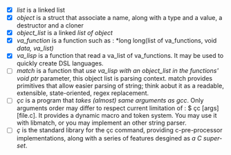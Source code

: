 - [x] *list*        is a linked list
- [x] *object*      is a struct that associate a name, along with a type and a value, a destructor and a cloner
- [x] *object_list* is a linked *list of object*
- [x] *va_function* is a function such as : *long long(list of va_functions, void *data, va_list)* 
- [x] *va_lisp*     is a function that read a va_list of va_functions. 
                    It may be used to quickly create DSL languages.
- [ ] *match*       is a function that *use va_lisp with an object_list in the functions' void ptr* parameter,
                    this object list is parsing context. match provides primitives that allow easier 
                    parsing of string; think aobut it as a readable, extensible, state-oriented, regex replacement.
- [ ] *çc*          is a program that *takes (almost) same arguments as gcc*. Only arguments order may differ to respect
                    current limitation of : $ çc [args] [file.c]. It provides a dynamic macro and token system.
                    You may use it with libmatch, or you may implement an other string parser.
- [ ] *ç*           is the standard library for the çc command, providing c-pre-processor implementations, along with a series of
                    features desgined as *a C super-set*. 
